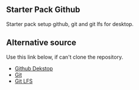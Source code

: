 ## Starter Pack Github
Starter pack setup github, git and git lfs for desktop.

## Alternative source
Use this link below, if can't clone the repository.
+ [Github Dekstop](https://desktop.github.com/download/)<br>
+ [Git](https://git-scm.com/downloads)<br>
+ [Git LFS](https://git-lfs.com/)<br>

